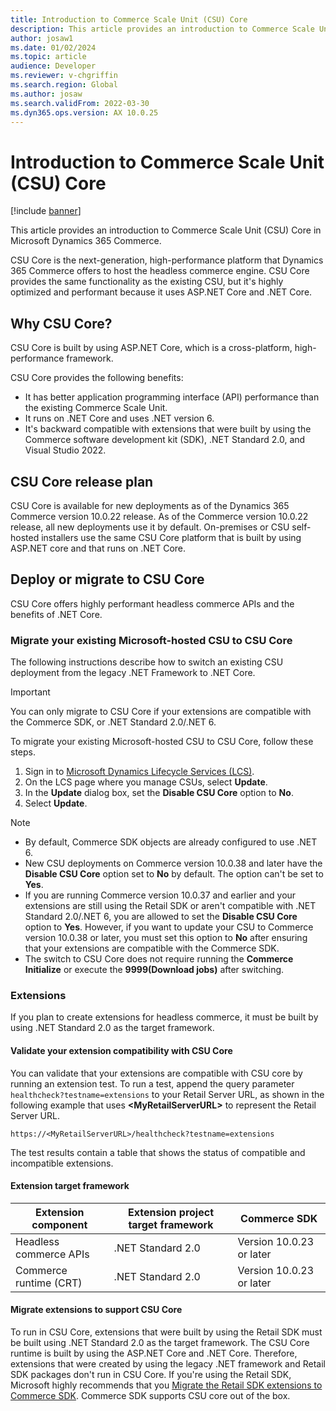 ```yaml
---
title: Introduction to Commerce Scale Unit (CSU) Core
description: This article provides an introduction to Commerce Scale Unit (CSU) Core in Microsoft Dynamics 365 Commerce.
author: josaw1
ms.date: 01/02/2024
ms.topic: article
audience: Developer
ms.reviewer: v-chgriffin
ms.search.region: Global
ms.author: josaw
ms.search.validFrom: 2022-03-30
ms.dyn365.ops.version: AX 10.0.25
---
```


# Introduction to Commerce Scale Unit (CSU) Core

[!include [banner](../includes/banner.md)]

This article provides an introduction to Commerce Scale Unit (CSU) Core in Microsoft Dynamics 365 Commerce.

CSU Core is the next-generation, high-performance platform that Dynamics 365 Commerce offers to host the headless commerce engine. CSU Core provides the same functionality as the existing CSU, but it's highly optimized and performant because it uses ASP.NET Core and .NET Core.

## Why CSU Core?

CSU Core is built by using ASP.NET Core, which is a cross-platform, high-performance framework.

CSU Core provides the following benefits:

- It has better application programming interface (API) performance than the existing Commerce Scale Unit.
- It runs on .NET Core and uses .NET version 6.
- It's backward compatible with extensions that were built by using the Commerce software development kit (SDK), .NET Standard 2.0, and Visual Studio 2022.

## CSU Core release plan

CSU Core is available for new deployments as of the Dynamics 365 Commerce version 10.0.22 release. As of the Commerce version 10.0.22 release, all new deployments use it by default. On-premises or CSU self-hosted installers use the same CSU Core platform that is built by using ASP.NET core and that runs on .NET Core.

## Deploy or migrate to CSU Core

CSU Core offers highly performant headless commerce APIs and the benefits of .NET Core. 

### Migrate your existing Microsoft-hosted CSU to CSU Core

The following instructions describe how to switch an existing CSU deployment from the legacy .NET Framework to .NET Core. 

> [!IMPORTANT]
> You can only migrate to CSU Core if your extensions are compatible with the Commerce SDK, or .NET Standard 2.0/.NET 6.

To migrate your existing Microsoft-hosted CSU to CSU Core, follow these steps. 

1. Sign in to [Microsoft Dynamics Lifecycle Services (LCS)](https://lcs.dynamics.com). 
1. On the LCS page where you manage CSUs, select **Update**.
1. In the **Update** dialog box, set the **Disable CSU Core** option to **No**.
1. Select **Update**.

> [!NOTE]
> - By default, Commerce SDK objects are already configured to use .NET 6.
> - New CSU deployments on Commerce version 10.0.38 and later have the **Disable CSU Core** option set to **No** by default. The option can't be set to **Yes**.
> - If you are running Commerce version 10.0.37 and earlier and your extensions are still using the Retail SDK or aren't compatible with .NET Standard 2.0/.NET 6, you are allowed to set the **Disable CSU Core** option to **Yes**. However, if you want to update your CSU to Commerce version 10.0.38 or later, you must set this option to **No** after ensuring that your extensions are compatible with the Commerce SDK.
> - The switch to CSU Core does not require running the **Commerce Initialize** or execute the **9999(Download jobs)** after switching.

### Extensions

If you plan to create extensions for headless commerce, it must be built by using .NET Standard 2.0 as the target framework.

#### Validate your extension compatibility with CSU Core

You can validate that your extensions are compatible with CSU core by running an extension test. To run a test, append the query parameter `healthcheck?testname=extensions` to your Retail Server URL, as shown in the following example that uses **\<MyRetailServerURL\>** to represent the Retail Server URL.

`https://<MyRetailServerURL>/healthcheck?testname=extensions`

The test results contain a table that shows the status of compatible and incompatible extensions.

#### Extension target framework

| Extension component | Extension project target framework | Commerce SDK |
|--- | --- | --- |
| Headless commerce APIs | .NET Standard 2.0 | Version 10.0.23 or later |
| Commerce runtime (CRT) | .NET Standard 2.0 | Version 10.0.23 or later |

#### Migrate extensions to support CSU Core

To run in CSU Core, extensions that were built by using the Retail SDK must be built using .NET Standard 2.0 as the target framework. The CSU Core runtime is built by using the ASP.NET Core and .NET Core. Therefore, extensions that were created by using the legacy .NET framework and Retail SDK packages don't run in CSU Core. If you're using the Retail SDK, Microsoft highly recommends that you [Migrate the Retail SDK extensions to Commerce SDK](retail-sdk/migrate-commerce-sdk.md). Commerce SDK supports CSU core out of the box.

